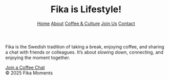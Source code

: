 <!DOCTYPE html>
<html lang="en">
<head>
  <meta charset="UTF-8">
  <meta name="viewport" content="width=device-width, initial-scale=1.0">
  <title>Fika</title>
  <link rel="stylesheet" href="style.css">
</head>
<body>
  <header>
    <h1>Fika is Lifestyle!</h1>
    <nav>
      <a href="index.html">Home</a>
      <a href="about.html">About</a>
      <a href="culture.html">Coffee & Culture</a>
      <a href="join.html">Join Us</a>
      <a href="contact.html">Contact</a>
    </nav>
  </header>

  <main>
    <p>Fika is the Swedish tradition of taking a break, enjoying coffee, and sharing a chat with friends or colleagues. It’s about slowing down, connecting, and enjoying the moment together.</p>
    <a href="join.html" class="btn">Join a Coffee Chat</a>
  </main>

  <footer>© 2025 Fika Moments</footer>
</body>
</html>
